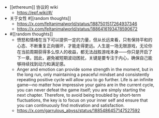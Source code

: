 - [[ethereum]] 协议的 wiki
	- https://epf.wiki/#/
- 关于女性 #[[random thoughts]]
	- https://x.com/feltanimalworld/status/1887501517264937346
	- https://x.com/feltanimalworld/status/1886416193478590672
- #[[random thoughts]]
	- 愤怒和情绪在当下可以提供一定的力量，但从长远来看，只有保持平和的心态、不断重复正向循环，才能走得更远。人生是一场无限游戏，无论你在当前周期获得多么惊人的收益，都无法战胜游戏本身——你只是开启了下一章。因此，避免被短期波动困扰，关键是要专注于内心，确保自己能够持续找到动力和满足感。
	- Anger and emotion can provide some strength in the moment, but in the long run, only maintaining a peaceful mindset and consistently repeating positive cycle will allow you to go further. Life is an infinite game—no matter how impressive your gains are in the current cycle, you can never defeat the game itself; you are simply starting the next chapter. Therefore, to avoid being troubled by short-term fluctuations, the key is to focus on your inner self and ensure that you can continuously find motivation and satisfaction.
	- https://x.com/garrulous_abyss/status/1885486457147527592
